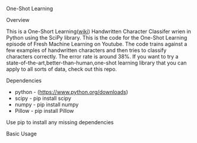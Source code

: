 One-Shot Learning

Overview

This is a One-Short Learning([wiki](https://en.wikipedia.org/wiki/One-shot_learning)) Handwritten Character Classifer wrien in Python using the SciPy library. This is the code for the One-Shot Learning episode of Fresh Machine Learning on Youtube[](https://www.youtube.com/watch?v=FIjy3lV_KJU&list=PL2-dafEMk2A6Kc7pV6gHH-apBFxwFjKeY&index=1). The code trains against a few examples of handwritten characters and then tries to classify characters correctly. The error rate is around 38%. If you want to try a state-of-the-art,better-than-human,one-shot learning library that you can apply to all sorts of data, check out this repo.

Dependencies

- python - (https://www.python.org/downloads)
- scipy - pip install scipy
- numpy - pip install numpy
- Pillow - pip install Pillow

Use pip to install any missing dependencies

Basic Usage








